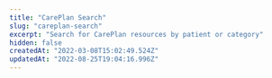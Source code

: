 ```yaml
---
title: "CarePlan Search"
slug: "careplan-search"
excerpt: "Search for CarePlan resources by patient or category"
hidden: false
createdAt: "2022-03-08T15:02:49.524Z"
updatedAt: "2022-08-25T19:04:16.996Z"
---
```

